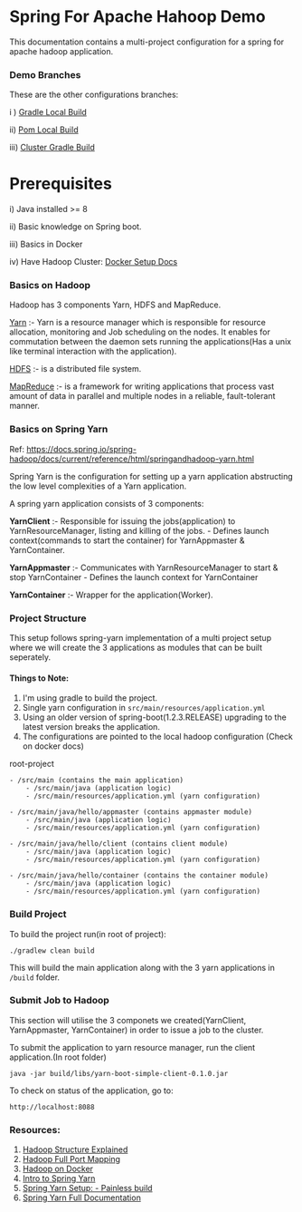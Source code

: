 # Spring For Apache Hahoop Demo
This documentation contains a multi-project configuration for a spring for apache hadoop application.

### Demo Branches
These are the other configurations branches:

i ) [Gradle Local Build](https://github.com/GeoffMahugu/spring-yarn/tree/gradle-build) 

ii) [Pom Local Build](https://github.com/GeoffMahugu/spring-yarn/tree/pom-build)

iii) [Cluster Gradle Build](https://github.com/GeoffMahugu/spring-yarn/tree/gradle/cluster-build)

# Prerequisites
i) Java installed >= 8 

ii) Basic knowledge on Spring boot.

iii) Basics in Docker

iv) Have Hadoop Cluster: [Docker Setup Docs](README-DOCKER.md)

### Basics on Hadoop

Hadoop has 3 components Yarn, HDFS and MapReduce.

[Yarn](https://hadoop.apache.org/docs/current/hadoop-yarn/hadoop-yarn-site/YARN.html) :- Yarn is a resource manager which is responsible for resource allocation, monitoring and Job scheduling on the nodes. It enables for commutation between the daemon sets running the applications(Has a unix like terminal interaction with the application).

[HDFS](https://hadoop.apache.org/docs/r1.2.1/hdfs_design.html) :- is a distributed file system.

[MapReduce](https://hadoop.apache.org/docs/r1.2.1/mapred_tutorial.html) :- is a framework for writing applications that process vast amount of data in parallel and multiple nodes in a reliable, fault-tolerant manner.


### Basics on Spring Yarn

Ref: https://docs.spring.io/spring-hadoop/docs/current/reference/html/springandhadoop-yarn.html

Spring Yarn is the configuration for setting up a yarn application abstructing the low level complexities of a Yarn application.

A spring yarn application consists of 3 components:

**YarnClient** :- Responsible for issuing the jobs(application) to YarnResourceManager, listing and killing of the jobs.
            - Defines launch context(commands to start the container) for YarnAppmaster & YarnContainer.

**YarnAppmaster** :- Communicates with YarnResourceManager to start & stop YarnContainer
               - Defines the launch context for YarnContainer

**YarnContainer** :- Wrapper for the application(Worker).

### Project Structure
This setup follows spring-yarn implementation of a multi project setup where we will create the 3 applications as modules that can be built seperately.

#### Things to Note:
1. I'm using gradle to build the project.
2. Single yarn configuration in ``src/main/resources/application.yml``
3. Using an older version of spring-boot(1.2.3.RELEASE) upgrading to the latest version breaks the application.
4. The configurations are pointed to the local hadoop configuration (Check on docker docs)


root-project

    - /src/main (contains the main application)
        - /src/main/java (application logic)
        - /src/main/resources/application.yml (yarn configuration)
        
    - /src/main/java/hello/appmaster (contains appmaster module)
        - /src/main/java (application logic)
        - /src/main/resources/application.yml (yarn configuration)
        
    - /src/main/java/hello/client (contains client module)
        - /src/main/java (application logic)
        - /src/main/resources/application.yml (yarn configuration)
        
    - /src/main/java/hello/container (contains the container module)
        - /src/main/java (application logic)
        - /src/main/resources/application.yml (yarn configuration)


### Build Project

To build the project run(in root of project):

``./gradlew clean build``

This will build the main application along with the 3 yarn applications in ``/build`` folder.

### Submit Job to Hadoop
This section will utilise the 3 componets we created(YarnClient, YarnAppmaster, YarnContainer) in order to issue a job to the cluster.

To submit the application to yarn resource manager, run the client application.(In root folder)

``java -jar build/libs/yarn-boot-simple-client-0.1.0.jar``

To check on status of the application, go to:

``http://localhost:8088``


### Resources:

1. [Hadoop Structure Explained](https://www.youtube.com/watch?v=ZFbkNY6Xn94&ab_channel=COSOI)
2. [Hadoop Full Port Mapping](https://www.stefaanlippens.net/hadoop-3-default-ports.html)
3. [Hadoop on Docker](https://www.youtube.com/watch?v=dLTI2HN9Ejg&ab_channel=NextGenLearning)
4. [Intro to Spring Yarn](https://spring.io/blog/2013/09/10/introducing-the-spring-yarn-framework-for-developing-apache-hadoop-yarn-applications)
5. [Spring Yarn Setup: - Painless build](https://www.youtube.com/watch?v=qlvX7_r9aUA&ab_channel=SpringDeveloper)
6. [Spring Yarn Full Documentation](https://docs.spring.io/spring-hadoop/docs/current/reference/html/springandhadoop-yarn.html)
